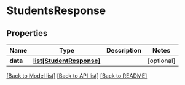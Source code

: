 # StudentsResponse

## Properties
Name | Type | Description | Notes
------------ | ------------- | ------------- | -------------
**data** | [**list[StudentResponse]**](StudentResponse.md) |  | [optional] 

[[Back to Model list]](README.md#documentation-for-models) [[Back to API list]](README.md#documentation-for-api-endpoints) [[Back to README]](README.md)


